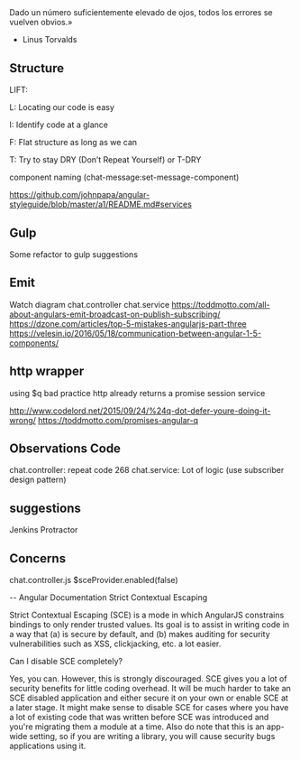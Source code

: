##
Dado un número suficientemente elevado de ojos, todos los errores se vuelven obvios.»
- Linus Torvalds

## Structure
LIFT:

L: Locating our code is easy

I: Identify code at a glance

F: Flat structure as long as we can

T: Try to stay DRY (Don’t Repeat Yourself) or T-DRY

component naming (chat-message:set-message-component)

https://github.com/johnpapa/angular-styleguide/blob/master/a1/README.md#services

## Gulp
Some refactor to gulp suggestions

## Emit
Watch diagram
chat.controller 
chat.service
https://toddmotto.com/all-about-angulars-emit-broadcast-on-publish-subscribing/
https://dzone.com/articles/top-5-mistakes-angularjs-part-three
https://velesin.io/2016/05/18/communication-between-angular-1-5-components/

## http wrapper
using $q bad practice http already returns a promise
session service

http://www.codelord.net/2015/09/24/%24q-dot-defer-youre-doing-it-wrong/
https://toddmotto.com/promises-angular-q

## Observations Code
chat.controller: repeat code 268
chat.service: Lot of logic (use subscriber design pattern)

## suggestions
Jenkins
Protractor

## Concerns
chat.controller.js
$sceProvider.enabled(false)


-- Angular Documentation
Strict Contextual Escaping

Strict Contextual Escaping (SCE) is a mode in which AngularJS constrains bindings
to only render trusted values. Its goal is to assist in writing code in a way that (a)
is secure by default, and (b) makes auditing for security vulnerabilities such as XSS,
clickjacking, etc. a lot easier.

Can I disable SCE completely?

Yes, you can. However, this is strongly discouraged.
SCE gives you a lot of security benefits for little coding overhead.
It will be much harder to take an SCE disabled application and either secure it
on your own or enable SCE at a later stage.
It might make sense to disable SCE for cases where you have a lot of existing code
that was written before SCE was introduced and you're migrating them a module at a time.
Also do note that this is an app-wide setting, so if you are writing a library,
you will cause security bugs applications using it.
